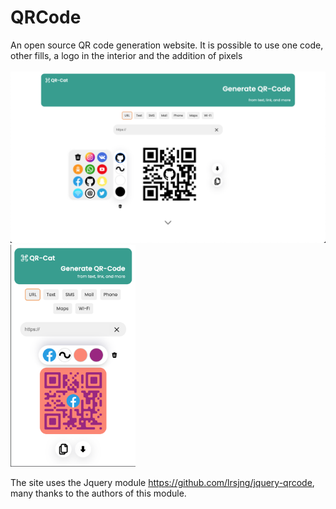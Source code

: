 # QRCode
An open source QR code generation website. It is possible to use one code, other fills, a logo in the interior and the addition of pixels<br><br>
<img src='images/1.png' style="width:640px;"><img src='images/2.png' style="width:200px;">

The site uses the Jquery module https://github.com/lrsjng/jquery-qrcode, many thanks to the authors of this module.
